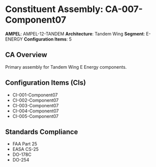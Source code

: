 # Constituent Assembly: CA-007-Component07

**AMPEL**: AMPEL-12-TANDEM
**Architecture**: Tandem Wing
**Segment**: E-ENERGY
**Configuration Items**: 5

## CA Overview
Primary assembly for Tandem Wing E Energy components.

## Configuration Items (CIs)
- CI-001-Component07
- CI-002-Component07
- CI-003-Component07
- CI-004-Component07
- CI-005-Component07

## Standards Compliance
- FAA Part 25
- EASA CS-25
- DO-178C
- DO-254
